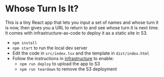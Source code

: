 # Whose Turn Is It?

This is a tiny React app that lets you input a set of names and whose turn it is now, then gives you a URL to return to and see whose turn it is next time. It comes with infrastructure-as-code to deploy it as a static site in S3.

* `npm install`
* `npm start` to run the local dev server
* Edit the code in `src/index.tsx` and the template in `dist/index.html`
* Follow the instructions in [infrastructure](infrastructure) to enable:
  * `npm run deploy` to upload the app to S3
  * `npm run teardown` to remove the S3 deployment
